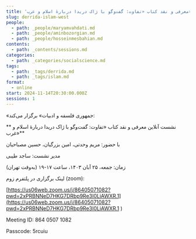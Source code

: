 ```yaml
---
title: 'معرفی و نقد کتاب «تفاوت: گفت‌وگو با ژاک دریدا دربارهٔ اسلام و غرب»'
slug: derrida-islam-west
people:
  - path: _people/maryamvahdati.md
  - path: _people/aminbozorgian.md
  - path: _people/hosseinmesbahian.md
contents:
  - path: _contents/sessions.md
categories:
  - path: _categories/socialscience.md
tags:
  - path: _tags/derrida.md
  - path: _tags/islam.md
format:
  - online
start: 2024-11-14T20:30:00.000Z
sessions: 1
---
```



«جمهوری فلسفه و ادبیات» برگزار می‌کند:

** نشست آنلاین معرفی و نقد کتاب «تفاوت: گفت‌وگو با ژاک دریدا دربارهٔ اسلام و غرب»**

با حضور: مریم وحدتی، امین بزرگیان، حسین مصباحیان 

مدیر نشست: ساجد طیبی

زمان: جمعه، ۲۵ آبان ۱۴۰۳، ساعت ۱۷-۱۹ (به‌وقت تهران)

لینک برگزاری در پلتفرم زوم (zoom): 

[https://us06web.zoom.us/j/86405071082?pwd=2xPRBNNeD7HKG7DRbp9Re3I0LiAWXR.1](https://us06web.zoom.us/j/86405071082?pwd=2xPRBNNeD7HKG7DRbp9Re3I0LiAWXR.1
)

Meeting ID: 864 0507 1082

Passcode: 5rcuiu



